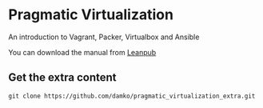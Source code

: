 Pragmatic Virtualization
========================

An introduction to Vagrant, Packer, Virtualbox and Ansible

You can download the manual from [Leanpub](http://leanpub.com/pragmatic_virtualization)

## Get the extra content

    git clone https://github.com/damko/pragmatic_virtualization_extra.git
